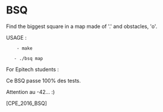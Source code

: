 # BSQ
Find the biggest square in a map made of '.' and obstacles, 'o'.


USAGE : 
        
        - make
       
       - ./bsq map



For Epitech students :


Ce BSQ passe 100% des tests.


Attention au -42... :)


[CPE_2016_BSQ]
